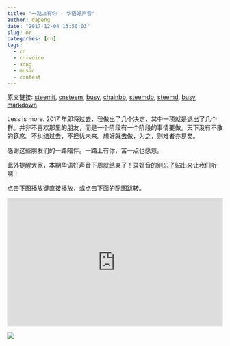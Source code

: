 ```yaml
---
title: "一路上有你 - 华语好声音"
author: dapeng
date: "2017-12-04 13:50:03"
slug: or
categories: [cn]
tags: 
  - cn
  - cn-voice
  - song
  - music
  - contest
---
```


原文链接: [steemit](https://steemit.com/cn/@dapeng/or), [cnsteem](https://cnsteem.com/cn/@dapeng/or), [busy](https://busy.org/cn/@dapeng/or), [chainbb](https://chainbb.com/cn/@dapeng/or), [steemdb](https://steemdb.com/cn/@dapeng/or), [steemd](https://steemd.com/cn/@dapeng/or), [busy](https://busy.org/cn/@dapeng/or), [markdown](https://raw.githubusercontent.com/pzhaonet/steem_dapeng/master/content/post/or.md)

Less is more. 2017 年即将过去，我做出了几个决定，其中一项就是退出了几个群。并非不喜欢那里的朋友，而是一个阶段有一个阶段的事情要做。天下没有不散的筵席。不纠结过去，不担忧未来。想好就去做，为之，则难者亦易矣。

感谢这些朋友们的一路陪伴。一路上有你，苦一点也愿意。

此外提醒大家，本期华语好声音下周就结束了！录好音的别忘了贴出来让我们听啊！

点击下图播放键直接播放，或点击下面的配图跳转。

<iframe width="100%" height="300" scrolling="no" frameborder="no" src="https://w.soundcloud.com/player/?url=https%3A//api.soundcloud.com/tracks/364787792&amp;color=%23ff5500&amp;auto_play=false&amp;hide_related=false&amp;show_comments=true&amp;show_user=true&amp;show_reposts=false&amp;show_teaser=true&amp;visual=true"></iframe>

[![](https://cdn.pixabay.com/photo/2016/01/19/17/22/children-1149671_960_720.jpg)](http://node.kg.qq.com/play?s=o3BnABox1w7bwo-Q)
